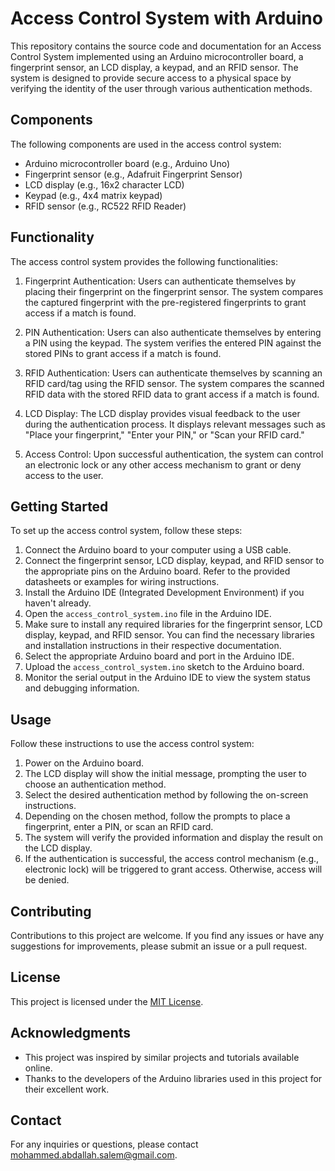 # Access Control System with Arduino

This repository contains the source code and documentation for an Access Control System implemented using an Arduino microcontroller board, a fingerprint sensor, an LCD display, a keypad, and an RFID sensor. The system is designed to provide secure access to a physical space by verifying the identity of the user through various authentication methods.

## Components

The following components are used in the access control system:

- Arduino microcontroller board (e.g., Arduino Uno)
- Fingerprint sensor (e.g., Adafruit Fingerprint Sensor)
- LCD display (e.g., 16x2 character LCD)
- Keypad (e.g., 4x4 matrix keypad)
- RFID sensor (e.g., RC522 RFID Reader)

## Functionality

The access control system provides the following functionalities:

1. Fingerprint Authentication: Users can authenticate themselves by placing their fingerprint on the fingerprint sensor. The system compares the captured fingerprint with the pre-registered fingerprints to grant access if a match is found.

2. PIN Authentication: Users can also authenticate themselves by entering a PIN using the keypad. The system verifies the entered PIN against the stored PINs to grant access if a match is found.

3. RFID Authentication: Users can authenticate themselves by scanning an RFID card/tag using the RFID sensor. The system compares the scanned RFID data with the stored RFID data to grant access if a match is found.

4. LCD Display: The LCD display provides visual feedback to the user during the authentication process. It displays relevant messages such as "Place your fingerprint," "Enter your PIN," or "Scan your RFID card."

5. Access Control: Upon successful authentication, the system can control an electronic lock or any other access mechanism to grant or deny access to the user.

## Getting Started

To set up the access control system, follow these steps:

1. Connect the Arduino board to your computer using a USB cable.
2. Connect the fingerprint sensor, LCD display, keypad, and RFID sensor to the appropriate pins on the Arduino board. Refer to the provided datasheets or examples for wiring instructions.
3. Install the Arduino IDE (Integrated Development Environment) if you haven't already.
4. Open the `access_control_system.ino` file in the Arduino IDE.
5. Make sure to install any required libraries for the fingerprint sensor, LCD display, keypad, and RFID sensor. You can find the necessary libraries and installation instructions in their respective documentation.
6. Select the appropriate Arduino board and port in the Arduino IDE.
7. Upload the `access_control_system.ino` sketch to the Arduino board.
8. Monitor the serial output in the Arduino IDE to view the system status and debugging information.

## Usage

Follow these instructions to use the access control system:

1. Power on the Arduino board.
2. The LCD display will show the initial message, prompting the user to choose an authentication method.
3. Select the desired authentication method by following the on-screen instructions.
4. Depending on the chosen method, follow the prompts to place a fingerprint, enter a PIN, or scan an RFID card.
5. The system will verify the provided information and display the result on the LCD display.
6. If the authentication is successful, the access control mechanism (e.g., electronic lock) will be triggered to grant access. Otherwise, access will be denied.

## Contributing

Contributions to this project are welcome. If you find any issues or have any suggestions for improvements, please submit an issue or a pull request.

## License

This project is licensed under the [MIT License](LICENSE).

## Acknowledgments

- This project was inspired by similar projects and tutorials available online.
- Thanks to the developers of the Arduino libraries used in this project for their excellent work.

## Contact

For any inquiries or questions, please contact [mohammed.abdallah.salem@gmail.com](mohammed.abdallah.salem@gmail.com). 


